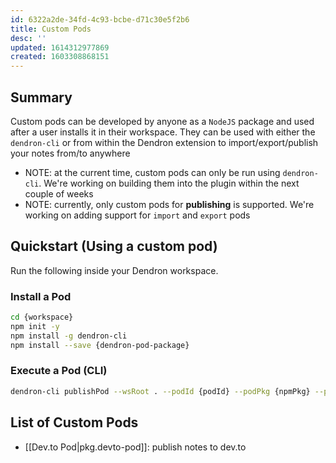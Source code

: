 ```yaml
---
id: 6322a2de-34fd-4c93-bcbe-d71c30e5f2b6
title: Custom Pods
desc: ''
updated: 1614312977869
created: 1603308868151
---
```

## Summary

<!-- - STATUS: DRAFT
- NOTE: this documentation is for future functionality. It is not currently implemented. Progress can be tracked in this [issue](https://github.com/dendronhq/dendron/issues/286). -->

Custom pods can be developed by anyone as a `NodeJS` package and used after a user installs it in their workspace. They can be used with either the `dendron-cli` or from within the Dendron extension to import/export/publish your notes from/to anywhere

- NOTE: at the current time, custom pods can only be run using `dendron-cli`. We're working on building them into the plugin within the next couple of weeks
- NOTE: currently, only custom pods for **publishing** is supported. We're working on adding support for `import` and `export` pods

## Quickstart (Using a custom pod)

Run the following inside your Dendron workspace.

### Install a Pod

```bash
cd {workspace}
npm init -y 
npm install -g dendron-cli
npm install --save {dendron-pod-package}
```

### Execute a Pod (CLI)

```bash
dendron-cli publishPod --wsRoot . --podId {podId} --podPkg {npmPkg} --podSource custom --config {podConfig}
```

## List of Custom Pods

- [[Dev.to Pod|pkg.devto-pod]]: publish notes to dev.to

